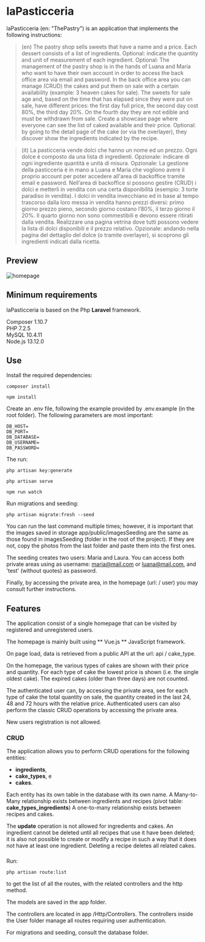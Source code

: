 # laPasticceria
laPasticceria (en: "ThePastry") is an application that implements the following instructions:

> (en) The pastry shop sells sweets that have a name and a price. Each dessert consists of a list of ingredients. Optional: indicate the quantity and unit of measurement of each ingredient.
Optional: The management of the pastry shop is in the hands of Luana and Maria who want to have their own account in order to access the back office area via email and password.
In the back office area you can manage (CRUD) the cakes and put them on sale with a certain availability (example: 3 heaven cakes for sale). The sweets for sale age and, based on the time that has elapsed since they were put on sale, have different prices: the first day full price, the second day cost 80%, the third day 20%. On the fourth day they are not edible and must be withdrawn from sale.
Create a showcase page where everyone can see the list of caked available and their price.
Optional: by going to the detail page of the cake (or via the overlayer), they discover show the ingredients indicated by the recipe.

> (it) La pasticceria vende dolci che hanno un nome ed un prezzo. Ogni dolce è composto da una lista di ingredienti. Opzionale: indicare di ogni ingrediente quantità e unità di misura.
Opzionale: La gestione della pasticceria è in mano a Luana e Maria che vogliono avere il proprio account per poter accedere all'area di backoffice tramite email e password.
Nell’area di backoffice si possono gestire (CRUD) i dolci e metterli in vendita con una certa disponibilità (esempio: 3 torte paradiso in vendita). I dolci in vendita invecchiano ed in base al tempo trascorso dalla loro messa in vendita hanno prezzi diversi: primo giorno prezzo pieno, secondo giorno costano l’80%, il terzo giorno il 20%. Il quarto giorno non sono commestibili e devono essere ritirati dalla vendita.
Realizzare una pagina vetrina dove tutti possono vedere la lista di dolci disponibili e il
prezzo relativo.
Opzionale: andando nella pagina del dettaglio del dolce (o tramite overlayer), si scoprono
gli ingredienti indicati dalla ricetta.


## Preview ##
 ![homepage](readme_gif/gif1.gif)


## Minimum requirements
laPasticceria is based on the Php **Laravel** framework.

Composer 1.10.7  
PHP 7.2.5  
MySQL 10.4.11  
Node.js 13.12.0  


## Use
Install the required dependencies:

```
composer install
```

```
npm install
```

Create an .env file, following the example provided by .env.example (in the root folder). The following parameters are most important:

```
DB_HOST=
DB_PORT=
DB_DATABASE=
DB_USERNAME=
DB_PASSWORD=
```

The run:
```
php artisan key:generate 
 ```

```
php artisan serve
 ```

```
npm run watch
 ```


Run migrations and seeding:

 ```
php artisan migrate:fresh --seed
 ```

You can run the last command multiple times; however, it is important that the images saved in storage app/public/imagesSeeding are the same as those found in imagesSeeding (folder in the root of the project). If they are not, copy the photos from the last folder and paste them into the first ones.

The seeding creates two users: Maria and Laura. You can access both private areas using as username: maria@mail.com or luana@mail.com, and 'test' (without quotes) as password.

Finally, by accessing the private area, in the homepage (url: / user) you may consult further instructions.


## Features
The application consist of a single homepage that can be visited by registered and unregistered users.

The homepage is mainly built using ** Vue.js ** JavaScript framework.

On page load, data is retrieved from a public API at the url: api / cake_type.

On the homepage, the various types of cakes are shown with their price and quantity. For each type of cake the lowest price is shown (i.e. the single oldest cake). The expired cakes (older than three days) are not counted.

The authenticated user can, by accessing the private area, see for each type of cake the total quantity on sale, the quantity created in the last 24, 48 and 72 hours with the relative price.
Authenticated users can also perform the classic CRUD operations by accessing the private area.

New users registration is not allowed.


### CRUD ###
The application allows you to perform CRUD operations for the following entities:
- **ingredients**,
- **cake_types**, e
- **cakes**.

Each entity has its own table in the database with its own name.
A Many-to-Many relationship exists between ingredients and recipes (pivot table: **cake_types_ingredients**)
A one-to-many relationship exists between recipes and cakes.

The **update** operation is not allowed for ingredients and cakes.
An ingredient cannot be deleted until all recipes that use it have been deleted; it is also not possible to create or modify a recipe in such a way that it does not have at least one ingredient.
Deleting a recipe deletes all related cakes.

###
Run:
 ```
php artisan route:list
 ```


to get the list of all the routes, with the related controllers and the http method.

The models are saved in the app folder.

The controllers are located in app /Http/Controllers. The controllers inside the User folder manage all routes requiring user authentication.

For migrations and seeding, consult the database folder.
